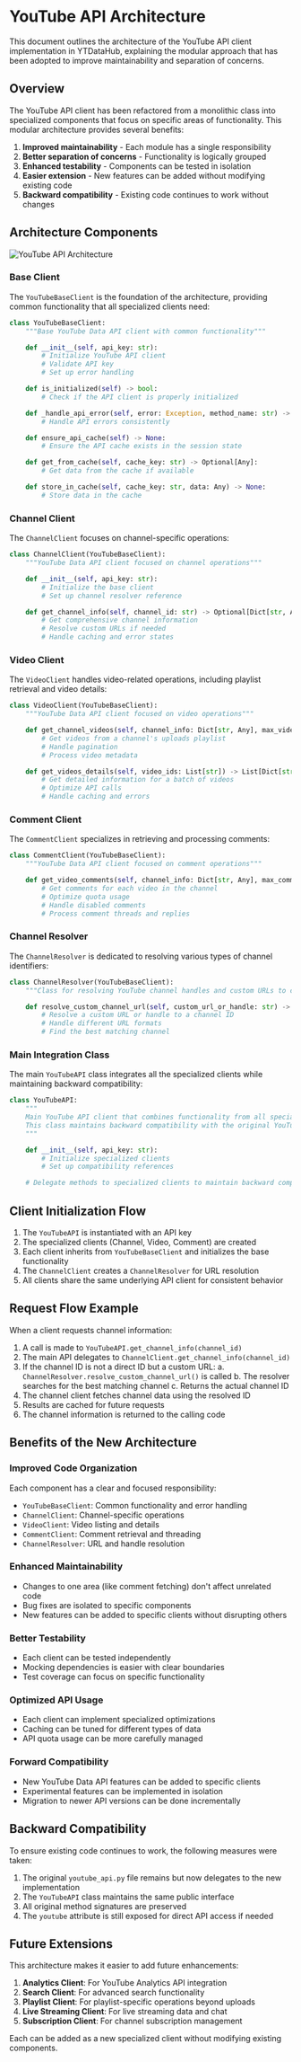 # YouTube API Architecture

This document outlines the architecture of the YouTube API client implementation in YTDataHub, explaining the modular approach that has been adopted to improve maintainability and separation of concerns.

## Overview

The YouTube API client has been refactored from a monolithic class into specialized components that focus on specific areas of functionality. This modular architecture provides several benefits:

1. **Improved maintainability** - Each module has a single responsibility
2. **Better separation of concerns** - Functionality is logically grouped
3. **Enhanced testability** - Components can be tested in isolation
4. **Easier extension** - New features can be added without modifying existing code
5. **Backward compatibility** - Existing code continues to work without changes

## Architecture Components

![YouTube API Architecture](./images/youtube-api-architecture.png)

### Base Client

The `YouTubeBaseClient` is the foundation of the architecture, providing common functionality that all specialized clients need:

```python
class YouTubeBaseClient:
    """Base YouTube Data API client with common functionality"""

    def __init__(self, api_key: str):
        # Initialize YouTube API client
        # Validate API key
        # Set up error handling

    def is_initialized(self) -> bool:
        # Check if the API client is properly initialized

    def _handle_api_error(self, error: Exception, method_name: str) -> None:
        # Handle API errors consistently

    def ensure_api_cache(self) -> None:
        # Ensure the API cache exists in the session state

    def get_from_cache(self, cache_key: str) -> Optional[Any]:
        # Get data from the cache if available

    def store_in_cache(self, cache_key: str, data: Any) -> None:
        # Store data in the cache
```

### Channel Client

The `ChannelClient` focuses on channel-specific operations:

```python
class ChannelClient(YouTubeBaseClient):
    """YouTube Data API client focused on channel operations"""

    def __init__(self, api_key: str):
        # Initialize the base client
        # Set up channel resolver reference

    def get_channel_info(self, channel_id: str) -> Optional[Dict[str, Any]]:
        # Get comprehensive channel information
        # Resolve custom URLs if needed
        # Handle caching and error states
```

### Video Client

The `VideoClient` handles video-related operations, including playlist retrieval and video details:

```python
class VideoClient(YouTubeBaseClient):
    """YouTube Data API client focused on video operations"""

    def get_channel_videos(self, channel_info: Dict[str, Any], max_videos: int = 0) -> Optional[Dict[str, Any]]:
        # Get videos from a channel's uploads playlist
        # Handle pagination
        # Process video metadata

    def get_videos_details(self, video_ids: List[str]) -> List[Dict[str, Any]]:
        # Get detailed information for a batch of videos
        # Optimize API calls
        # Handle caching and errors
```

### Comment Client

The `CommentClient` specializes in retrieving and processing comments:

```python
class CommentClient(YouTubeBaseClient):
    """YouTube Data API client focused on comment operations"""

    def get_video_comments(self, channel_info: Dict[str, Any], max_comments_per_video: int = 10) -> Optional[Dict[str, Any]]:
        # Get comments for each video in the channel
        # Optimize quota usage
        # Handle disabled comments
        # Process comment threads and replies
```

### Channel Resolver

The `ChannelResolver` is dedicated to resolving various types of channel identifiers:

```python
class ChannelResolver(YouTubeBaseClient):
    """Class for resolving YouTube channel handles and custom URLs to channel IDs"""

    def resolve_custom_channel_url(self, custom_url_or_handle: str) -> Optional[str]:
        # Resolve a custom URL or handle to a channel ID
        # Handle different URL formats
        # Find the best matching channel
```

### Main Integration Class

The main `YouTubeAPI` class integrates all the specialized clients while maintaining backward compatibility:

```python
class YouTubeAPI:
    """
    Main YouTube API client that combines functionality from all specialized clients.
    This class maintains backward compatibility with the original YouTubeAPI.
    """

    def __init__(self, api_key: str):
        # Initialize specialized clients
        # Set up compatibility references

    # Delegate methods to specialized clients to maintain backward compatibility
```

## Client Initialization Flow

1. The `YouTubeAPI` is instantiated with an API key
2. The specialized clients (Channel, Video, Comment) are created
3. Each client inherits from `YouTubeBaseClient` and initializes the base functionality
4. The `ChannelClient` creates a `ChannelResolver` for URL resolution
5. All clients share the same underlying API client for consistent behavior

## Request Flow Example

When a client requests channel information:

1. A call is made to `YouTubeAPI.get_channel_info(channel_id)`
2. The main API delegates to `ChannelClient.get_channel_info(channel_id)`
3. If the channel ID is not a direct ID but a custom URL:
   a. `ChannelResolver.resolve_custom_channel_url()` is called
   b. The resolver searches for the best matching channel
   c. Returns the actual channel ID
4. The channel client fetches channel data using the resolved ID
5. Results are cached for future requests
6. The channel information is returned to the calling code

## Benefits of the New Architecture

### Improved Code Organization

Each component has a clear and focused responsibility:

- `YouTubeBaseClient`: Common functionality and error handling
- `ChannelClient`: Channel-specific operations
- `VideoClient`: Video listing and details
- `CommentClient`: Comment retrieval and threading
- `ChannelResolver`: URL and handle resolution

### Enhanced Maintainability

- Changes to one area (like comment fetching) don't affect unrelated code
- Bug fixes are isolated to specific components
- New features can be added to specific clients without disrupting others

### Better Testability

- Each client can be tested independently
- Mocking dependencies is easier with clear boundaries
- Test coverage can focus on specific functionality

### Optimized API Usage

- Each client can implement specialized optimizations
- Caching can be tuned for different types of data
- API quota usage can be more carefully managed

### Forward Compatibility

- New YouTube Data API features can be added to specific clients
- Experimental features can be implemented in isolation
- Migration to newer API versions can be done incrementally

## Backward Compatibility

To ensure existing code continues to work, the following measures were taken:

1. The original `youtube_api.py` file remains but now delegates to the new implementation
2. The `YouTubeAPI` class maintains the same public interface
3. All original method signatures are preserved
4. The `youtube` attribute is still exposed for direct API access if needed

## Future Extensions

This architecture makes it easier to add future enhancements:

1. **Analytics Client**: For YouTube Analytics API integration
2. **Search Client**: For advanced search functionality
3. **Playlist Client**: For playlist-specific operations beyond uploads
4. **Live Streaming Client**: For live streaming data and chat
5. **Subscription Client**: For channel subscription management

Each can be added as a new specialized client without modifying existing components.
